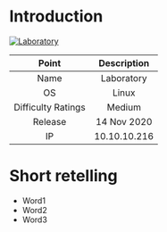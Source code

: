 # Introduction

[![Laboratory](https://1.bp.blogspot.com/-QMNR6LckGZA/X7p-gYNZYxI/AAAAAAAAGnU/P6yFx9-cXdcml-USeeaTRU4FsSCti-RTgCLcBGAsYHQ/s0/infocard.png)](https://www.hackthebox.eu/home/machines/profile/298)

| Point | Description |
| :------:| :------: |
| Name | Laboratory   |
| OS   | Linux  |
| Difficulty Ratings| Medium   |
| Release | 14 Nov 2020   |
| IP | 10.10.10.216   |

# Short retelling
* Word1
* Word2
* Word3
